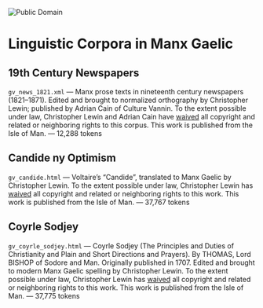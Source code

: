 ![Public Domain](https://licensebuttons.net/p/zero/1.0/88x31.png)

# Linguistic Corpora in Manx Gaelic

## 19th Century Newspapers

`gv_news_1821.xml` — Manx prose texts in nineteenth century newspapers
(1821–1871). Edited and brought to normalized orthography by
Christopher Lewin; published by Adrian Cain of Culture Vannin. To the
extent possible under law, Christopher Lewin and Adrian Cain have
[waived](https://creativecommons.org/publicdomain/zero/1.0/) all
copyright and related or neighboring rights to this corpus.  This work
is published from the Isle of Man. — 12,288 tokens


## Candide ny Optimism

`gv_candide.html` — Voltaire’s “Candide”, translated to Manx Gaelic by
Christopher Lewin.  To the extent possible under law, Christopher
Lewin has [waived](https://creativecommons.org/publicdomain/zero/1.0/)
all copyright and related or neighboring rights to this work.  This
work is published from the Isle of Man. — 37,767 tokens


## Coyrle Sodjey

`gv_coyrle_sodjey.html` — Coyrle Sodjey (The Principles and Duties of
Christianity and Plain and Short Directions and Prayers). By THOMAS,
Lord BISHOP of Sodore and Man. Originally published in 1707. Edited
and brought to modern Manx Gaelic spelling by Christopher Lewin. To
the extent possible under law, Christopher Lewin has
[waived](https://creativecommons.org/publicdomain/zero/1.0/) all
copyright and related or neighboring rights to this work.  This work
is published from the Isle of Man. — 37,775 tokens
